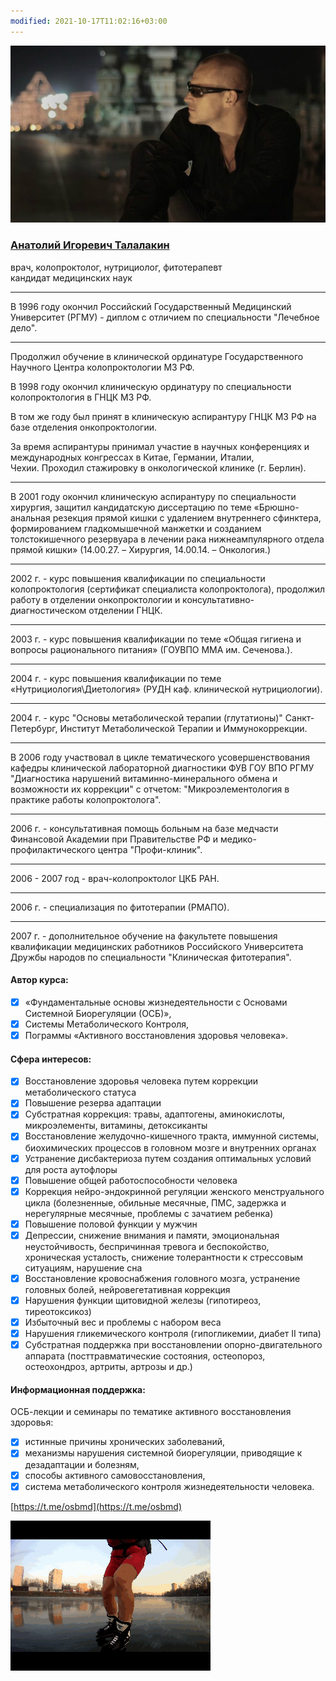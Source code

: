 ```yaml
---
modified: 2021-10-17T11:02:16+03:00
---
```


![](!AI_Talalakin.jpg) 

### [Анатолий Игоревич Талалакин](!0SB.md)  
врач, колопроктолог, нутрициолог, фитотерапевт  
кандидат медицинских наук   
***  
В 1996 году окончил Российский Государственный Медицинский Университет (РГМУ) - диплом с отличием по специальности "Лечебное дело".   
***  
Продолжил обучение в клинической ординатуре Государственного Научного Центра колопроктологии МЗ РФ.  

В 1998 году окончил клиническую ординатуру по специальности колопроктология в ГНЦК МЗ РФ.  

В том же году был принят в клиническую аспирантуру ГНЦК МЗ РФ на базе отделения онкопроктологии.  

За время аспирантуры принимал участие в научных конференциях и международных конгрессах в Китае, Германии, Италии, Чехии. Проходил стажировку в онкологической клинике (г. Берлин).   
***  
В 2001 году окончил клиническую аспирантуру по специальности хирургия, защитил кандидатскую диссертацию по теме «Брюшно-анальная резекция прямой кишки с удалением внутреннего сфинктера, формированием гладкомышечной манжетки и созданием толстокишечного резервуара в лечении рака нижнеампулярного отдела прямой кишки» (14.00.27. – Хирургия, 14.00.14. – Онкология.)  
***  
2002 г. - курс повышения квалификации по специальности колопроктология (сертификат специалиста колопроктолога), продолжил работу в отделении онкопроктологии и консультативно-диагностическом отделении ГНЦК.  
***  
2003 г. - курс повышения квалификации по теме «Общая гигиена и вопросы рационального питания» (ГОУВПО ММА им. Сеченова.).  
***  
2004 г. - курс повышения квалификации по теме «Нутрициология\\Диетология» (РУДН каф. клинической нутрициологии).  
***  
2004 г. - курс "Основы метаболической терапии (глутатионы)" Санкт-Петербург, Институт Метаболической Терапии и Иммунокоррекции.  
***  
В 2006 году участвовал в цикле тематического усовершенствования кафедры клинической лабораторной диагностики ФУВ ГОУ ВПО РГМУ "Диагностика нарушений витаминно-минерального обмена и возможности их коррекции" с отчетом: "Микроэлементология в практике работы колопроктолога".  
***  
2006 г. - консультативная помощь больным на базе медчасти Финансовой Академии при Правительстве РФ и медико-профилактического центра "Профи-клиник".  
***  
2006 - 2007 год - врач-колопроктолог ЦКБ РАН.  
***  
2006 г. - специализация по фитотерапии (РМАПО).   
***  
2007 г. - дополнительное обучение на факультете повышения квалификации медицинских работников Российского Университета Дружбы народов по специальности "Клиническая фитотерапия".

#### Автор курса: 
- [x] «Фундаментальные основы жизнедеятельности с Основами Системной Биорегуляции (ОСБ)», 
- [x] Системы Метаболического Контроля, 
- [x] Пограммы «Активного восстановления здоровья человека».

#### Сфера интересов:   
- [x] Воcстановление здоровья человека путем коррекции метаболического статуса   
- [x] Повышение резерва адаптации  
- [x] Субстратная коррекция: травы, адаптогены, аминокислоты, микроэлементы, витамины, детоксиканты   
- [x] Восстановление желудочно-кишечного тракта, иммунной системы, биохимических процессов в головном мозге и внутренних органах   
- [x] Устранение дисбактериоза путем создания оптимальных условий для роста аутофлоры   
- [x] Повышение общей работоспособности человека   
- [x] Коррекция нейро-эндокринной регуляции женского менструального цикла (болезненные, обильные месячные, ПМС, задержка и нерегулярные месячные, проблемы с зачатием ребенка)   
- [x] Повышение половой функции у мужчин   
- [x] Депрессии, снижение внимания и памяти, эмоциональная неустойчивость, беспричинная тревога и беспокойство, хроническая усталость, снижение толерантности к стрессовым ситуациям, нарушение сна   
- [x] Восстановление кровоснабжения головного мозга, устранение головных болей, нейровегетативная коррекция   
- [x] Нарушения функции щитовидной железы (гипотиреоз, тиреотоксикоз)   
- [x] Избыточный вес и проблемы с набором веса   
- [x] Нарушения гликемического контроля (гипогликемии, диабет II типа)   
- [x] Субстратная поддержка при восстановлении опорно-двигательного аппарата (посттравматические состояния, остеопороз, остеохондроз, артриты, артрозы и др.)  

#### Информационная поддержка: 
ОСБ-лекции и семинары по тематике активного восстановления здоровья:  
- [x] истинные причины хронических заболеваний,  
- [x]  механизмы нарушения системной биорегуляции,   приводящие к дезадаптации и болезням,  
- [x] способы активного самовосстановления,  
- [x] система метаболического контроля жизнедеятельности человека.  

[https://t.me/osbmd](https://t.me/osbmd)

![](!AI_kon.gif)
